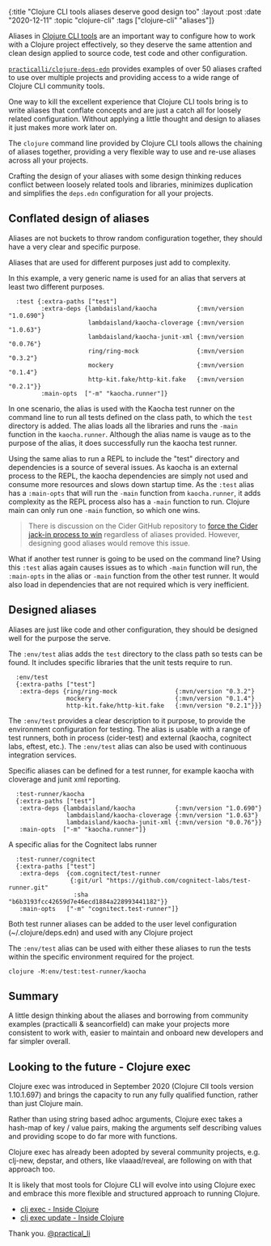 {:title "Clojure CLI tools aliases deserve good design too"
 :layout :post
 :date "2020-12-11"
 :topic "clojure-cli"
 :tags  ["clojure-cli" "aliases"]}

Aliases in [Clojure CLI tools](https://practicalli.github.io/clojure/clojure-tools/using-clojure-tools.html) are an important way to configure how to work with a Clojure project effectively, so they deserve the same attention and clean design applied to source code, test code and other configuration.

[`practicalli/clojure-deps-edn`](https://github.com/practicalli/clojure-deps-edn) provides examples of over 50 aliases crafted to use over multiple projects and providing access to a wide range of Clojure CLI community tools.

One way to kill the excellent experience that Clojure CLI tools bring is to write aliases that conflate concepts and are just a catch all for loosely related configuration.  Without applying a little thought and design to aliases it just makes more work later on.

The `clojure` command line provided by Clojure CLI tools allows the chaining of aliases together, providing a very flexible way to use and re-use aliases across all your projects.

Crafting the design of your aliases with some design thinking reduces conflict between loosely related tools and libraries, minimizes duplication and simplifies the `deps.edn` configuration for all your projects.

<!-- more  -->

## Conflated design of aliases

Aliases are not buckets to throw random configuration together, they should have a very clear and specific purpose.

Aliases that are used for different purposes just add to complexity.

In this example, a very generic name is used for an alias that servers at least two different purposes.

```
  :test {:extra-paths ["test"]
         :extra-deps {lambdaisland/kaocha           {:mvn/version "1.0.690"}
                      lambdaisland/kaocha-cloverage {:mvn/version "1.0.63"}
                      lambdaisland/kaocha-junit-xml {:mvn/version "0.0.76"}
                      ring/ring-mock                {:mvn/version "0.3.2"}
                      mockery                       {:mvn/version "0.1.4"}
                      http-kit.fake/http-kit.fake   {:mvn/version "0.2.1"}}
         :main-opts  ["-m" "kaocha.runner"]}
```

In one scenario, the alias is used with the Kaocha test runner on the command line to run all tests defined on the class path, to which the `test` directory is added.  The alias loads all the libraries and runs the `-main` function in the `kaocha.runner`.  Although the alias name is vauge as to the purpose of the alias, it does successfully run the kaocha test runner.

Using the same alias to run a REPL to include the "test" directory and dependencies is a source of several issues.  As kaocha is an external process to the REPL, the kaocha dependencies are simply not used and consume more resources and slows down startup time.  As the `:test` alias has a `:main-opts` that will run the `-main` function from `kaocha.runner`, it adds complexity as the REPL process also has a `-main` function to run.  Clojure main can only run one `-main` function, so which one wins.

> There is discussion on the Cider GitHub repository to [force the Cider jack-in process to win](https://github.com/clojure-emacs/cider/issues/2941) regardless of aliases provided.  However, designing good aliases would remove this issue.

What if another test runner is going to be used on the command line?  Using this `:test` alias again causes issues as to which `-main` function will run, the `:main-opts` in the alias or `-main` function from the other test runner.  It would also load in dependencies that are not required which is very inefficient.


## Designed aliases

Aliases are just like code and other configuration, they should be designed well for the purpose the serve.

The `:env/test` alias adds the `test` directory to the class path so tests can be found.  It includes specific libraries that the unit tests require to run.

```
  :env/test
  {:extra-paths ["test"]
   :extra-deps {ring/ring-mock                {:mvn/version "0.3.2"}
                mockery                       {:mvn/version "0.1.4"}
                http-kit.fake/http-kit.fake   {:mvn/version "0.2.1"}}}
```

The `:env/test` provides a clear description to it purpose, to provide the environment configuration for testing.  The alias is usable with a range of test runners, both in process (cider-test) and external (kaocha, cognitect labs, eftest, etc.).  The `:env/test` alias can also be used with continuous integration services.

Specific aliases can be defined for a test runner, for example kaocha with cloverage and junit xml reporting.

```
  :test-runner/kaocha
  {:extra-paths ["test"]
   :extra-deps {lambdaisland/kaocha           {:mvn/version "1.0.690"}
                lambdaisland/kaocha-cloverage {:mvn/version "1.0.63"}
                lambdaisland/kaocha-junit-xml {:mvn/version "0.0.76"}}
   :main-opts  ["-m" "kaocha.runner"]}
```

A specific alias for the Cognitect labs runner

```
  :test-runner/cognitect
  {:extra-paths ["test"]
   :extra-deps  {com.cognitect/test-runner
                 {:git/url "https://github.com/cognitect-labs/test-runner.git"
                  :sha     "b6b3193fcc42659d7e46ecd1884a228993441182"}}
   :main-opts   ["-m" "cognitect.test-runner"]}
```

Both test runner aliases can be added to the user level configuration (~/.clojure/deps.edn) and used with any Clojure project

The `:env/test` alias can be used with either these aliases to run the tests within the specific environment required for the project.

```shell
clojure -M:env/test:test-runner/kaocha
```


## Summary

A little design thinking about the aliases and borrowing from community examples (practicalli & seancorfield) can make your projects more consistent to work with, easier to maintain and onboard new developers and far simpler overall.


## Looking to the future - Clojure exec

Clojure exec was introduced in September 2020 (Clojure ClI tools version 1.10.1.697) and brings the capacity to run any fully qualified function, rather than just Clojure main.

Rather than using string based adhoc arguments, Clojure exec takes a hash-map of key / value pairs, making the arguments self describing values and providing scope to do far more with functions.

Clojure exec has already been adopted by several community projects, e.g. clj-new, depstar, and others, like vlaaad/reveal, are following on with that approach too.

It is likely that most tools for Clojure CLI will evolve into using Clojure exec and embrace this more flexible and structured approach to running Clojure.

* [clj exec - Inside Clojure](https://insideclojure.org/2020/07/28/clj-exec/)
* [clj exec update - Inside Clojure](https://insideclojure.org/2020/09/04/clj-exec/)

Thank you.
[@practical_li](https://twitter.com/practical_li)

